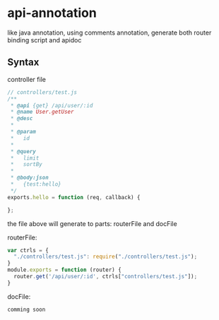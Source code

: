 # api-annotation
like java annotation, using comments annotation,  generate both router binding script and apidoc

## Syntax

controller file
```js
// controllers/test.js
/**
 * @api {get} /api/user/:id
 * @name User.getUser
 * @desc
 *
 * @param
 *   id
 *
 * @query
 *   limit
 *   sortBy
 *
 * @body:json
 *   {test:hello}
 */
exports.hello = function (req, callback) {

};
```
the file above will generate to parts: routerFile and docFile

routerFile:
```js
var ctrls = {
  "./controllers/test.js": require("./controllers/test.js");
}
module.exports = function (router) {
  router.get('/api/user/:id', ctrls["controllers/test.js"]);
}
```

docFile:
```md
comming soon
```
